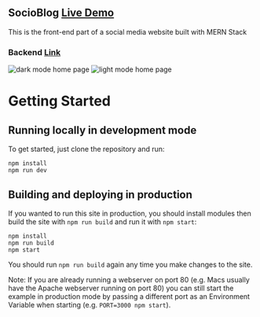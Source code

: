 ## SocioBlog [Live Demo](https://social-blog-alpha.vercel.app/)

This is the front-end part of a social media website built with MERN Stack

### Backend [Link](https://github.com/rouge9/socioBlogBackend)


![dark mode home page](https://user-images.githubusercontent.com/99325915/206838028-fd733793-8650-4aba-bf3b-82a4c6a0d20a.jpg)  ![light mode home page](https://user-images.githubusercontent.com/99325915/206838066-5bc83a44-8fc0-4813-9ea1-be062cb8787a.jpg)



# Getting Started

## Running locally in development mode

To get started, just clone the repository and run:

    npm install
    npm run dev


## Building and deploying in production

If you wanted to run this site in production, you should install modules then build the site with `npm run build` and run it with `npm start`:

    npm install
    npm run build
    npm start

You should run `npm run build` again any time you make changes to the site.

Note: If you are already running a webserver on port 80 (e.g. Macs usually have the Apache webserver running on port 80) you can still start the example in production mode by passing a different port as an Environment Variable when starting (e.g. `PORT=3000 npm start`).
